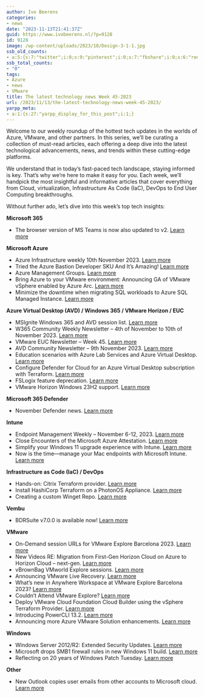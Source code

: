 ```yaml
---
author: Ivo Beerens
categories:
- news
date: "2023-11-13T21:41:37Z"
guid: https://www.ivobeerens.nl/?p=9128
id: 9128
image: /wp-content/uploads/2023/10/Design-3-1-1.jpg
ssb_old_counts:
- a:5:{s:7:"twitter";i:0;s:9:"pinterest";i:0;s:7:"fbshare";i:0;s:6:"reddit";i:0;s:6:"tumblr";N;}
ssb_total_counts:
- "0"
tags:
- Azure
- news
- VMware
title: The latest technology news Week 45-2023
url: /2023/11/13/the-latest-technology-news-week-45-2023/
yarpp_meta:
- a:1:{s:27:"yarpp_display_for_this_post";i:1;}
---
```


Welcome to our weekly roundup of the hottest tech updates in the worlds of Azure, VMware, and other partners. In this series, we’ll be curating a collection of must-read articles, each offering a deep dive into the latest technological advancements, news, and trends within these cutting-edge platforms.

We understand that in today’s fast-paced tech landscape, staying informed is key. That’s why we’re here to make it easy for you. Each week, we’ll handpick the most insightful and informative articles that cover everything from Cloud, virtualization, Infrastructure As Code (IaC), DevOps to End User Computing breakthroughs.

Without further ado, let’s dive into this week’s top tech insights:

**Microsoft 365**

- The browser version of MS Teams is now also updated to v2. [Learn more](https://lnkd.in/er6fSwQr)

**Microsoft Azure**

- Azure Infrastructure weekly 10th November 2023. [Learn more](https://youtu.be/fSQTlDyXIBE?si=AMi7_YWemjfg4Mb-)
- Tried the Azure Bastion Developer SKU And It’s Amazing! [Learn more](https://youtu.be/2FkB8xPYCow?si=UWPnnOBs8yNeYrnZ)
- Azure Management Groups. [Learn more](https://youtu.be/0wuaXqPA53U?si=QDSoJAAgGiGaRsaB)
- Bring Azure to your VMware environment: Announcing GA of VMware vSphere enabled by Azure Arc. [Learn more](https://techcommunity.microsoft.com/t5/azure-arc-blog/bring-azure-to-your-vmware-environment-announcing-ga-of-vmware/ba-p/3974305?WT)
- Minimize the downtime when migrating SQL workloads to Azure SQL Managed Instance. [Learn more](https://techcommunity.microsoft.com/t5/azure-sql-blog/minimize-the-downtime-when-migrating-sql-workloads-to-azure-sql/ba-p/3944585)

**Azure Virtual Desktop (AVD) / Windows 365 / VMware Horizon / EUC**

- MSIgnite Windows 365 and AVD session list. [Learn more](https://ignite.microsoft.com/en-US/sessions?search=Windows+365&sortBy=relevance)
- W365 Community Weekly Newsletter – 4th of November to 10th of November 2023. [Learn more](https://w365community.com/weekly-newsletter-4th-of-november-to-10th-of-november-2023)
- VMware EUC Newsletter – Week 45. [Learn more](https://blog.simonelberts.nl/2023/11/vmware-euc-newsletter-week-45.html)
- AVD Community Newsletter – 9th November 2023. [Learn more](https://avdcommunity.com/avd-community-newsletter-9th-november-2023/)
- Education scenarios with Azure Lab Services and Azure Virtual Desktop. [Learn more](https://techcommunity.microsoft.com/t5/azure-lab-services-blog/education-scenarios-with-azure-lab-services-and-azure-virtual/ba-p/3737800)
- Configure Defender for Cloud for an Azure Virtual Desktop subscription with Terraform. [Learn more](https://johanvanneuville.com/automation/configure-defender-for-cloud-for-an-azure-virtual-desktop-subscription-with-terraform/)
- FSLogix feature deprecation. [Learn more](https://learn.microsoft.com/en-us/fslogix/troubleshooting-feature-deprecation)
- VMware Horizon Windows 23H2 support. [Learn more](https://kb.vmware.com/s/article/78714)

**Microsoft 365 Defender**

- November Defender news. [Learn more](https://youtu.be/F-iv60ehswg?si=uunEqfG3wnN1r88a)

**Intune**

- Endpoint Management Weekly – November 6-12, 2023. [Learn more](https://www.danielengberg.com/newsletter-november-6-12-2023/)
- Close Encounters of the Microsoft Azure Attestation. [Learn more](https://call4cloud.nl/2023/08/close-encounters-of-the-microsoft-azure-attestation/)
- Simplify your Windows 11 upgrade experience with Intune. [Learn more](https://techcommunity.microsoft.com/t5/windows-it-pro-blog/simplify-your-windows-11-upgrade-experience-with-intune/bc-p/3976764)
- Now is the time—manage your Mac endpoints with Microsoft Intune. [Learn more](https://techcommunity.microsoft.com/t5/microsoft-intune-blog/now-is-the-time-manage-your-mac-endpoints-with-microsoft-intune/ba-p/3974449)

**Infrastructure as Code (IaC) / DevOps**

- Hands-on: Citrix Terraform provider. [Learn more](https://www.logitblog.com/hands-on-citrix-terraform-provider/)
- Install HashiCorp Terraform on a PhotonOS Appliance. [Learn more](https://lifeofbrianoc.com/2023/11/10/install-hashicorp-terraform-on-a-photonos-appliance/)
- Creating a custom Winget Repo. [Learn more](https://andrewstaylor.com/2023/11/09/creating-a-custom-winget-repo/)

**Vembu**

- BDRSuite v7.0.0 is available now! [Learn more](https://www.bdrsuite.com/vembu-bdr-suite-release-notes/)

**VMware**

- On-Demand session URLs for VMware Explore Barcelona 2023. [Learn more](https://williamlam.com/2023/11/on-demand-session-urls-for-vmware-explore-barcelona-2023.html)
- New Videos RE: Migration from First-Gen Horizon Cloud on Azure to Horizon Cloud – next-gen. [Learn more](https://techzone.vmware.com/blog/new-videos-re-migration-first-gen-horizon-cloud-azure-horizon-cloud-next-gen?utm_source=dlvr.it&utm_medium=linkedin)
- vBrownBag VMworld Explore sessions. [Learn more](https://www.youtube.com/@vBrownBag/videos)
- Announcing VMware Live Recovery. [Learn more](https://blogs.vmware.com/virtualblocks/2023/11/06/announcing-vmware-live-recovery/)
- What’s new in Anywhere Workspace at VMware Explore Barcelona 2023? [Learn more](https://blogs.vmware.com/euc/2023/11/whats-new-in-anywhere-workspace-at-vmware-explore-barcelona-2023.html)
- Couldn’t Attend VMware Explore? [Learn more](https://www.vmware.com/explore/eu.html)
- Deploy VMware Cloud Foundation Cloud Builder using the vSphere Terraform Provider. [Learn more](https://lifeofbrianoc.com/2023/11/09/deploy-vmware-cloud-foundation-cloud-builder-using-the-vsphere-terraform-provider/)
- Introducing PowerCLI 13.2. [Learn more](https://blogs.vmware.com/PowerCLI/2023/11/introducing-powercli-13-2.html)
- Announcing more Azure VMware Solution enhancements. [Learn more](https://techcommunity.microsoft.com/t5/azure-migration-and/announcing-more-azure-vmware-solution-enhancements/ba-p/3967941)

**Windows**

- Windows Server 2012/R2: Extended Security Updates. [Learn more](https://techcommunity.microsoft.com/t5/windows-it-pro-blog/windows-server-2012-r2-extended-security-updates/ba-p/3976610)
- Microsoft drops SMB1 firewall rules in new Windows 11 build. [Learn more](https://www.bleepingcomputer.com/news/microsoft/microsoft-drops-smb1-firewall-rules-in-new-windows-11-build/)
- Reflecting on 20 years of Windows Patch Tuesday. [Learn more](https://blogs.windows.com/windowsexperience/2023/11/09/reflecting-on-20-years-of-windows-patch-tuesday/)

**Other**

- New Outlook copies user emails from other accounts to Microsoft cloud. [Learn more](https://cybernews.com/privacy/new-outlook-copies-user-emails-to-microsoft-cloud/)
